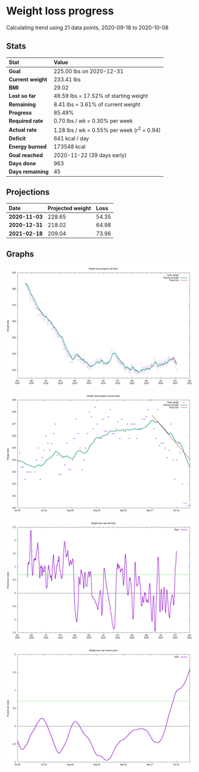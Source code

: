 # Weight loss progress

Calculating trend using 21 data points, 2020-09-18 to 2020-10-08

## Stats

Stat|Value
:-|:-
**Goal**|225.00 lbs on 2020-12-31
**Current weight**|233.41 lbs
**BMI**|29.02
**Lost so far**|49.59 lbs = 17.52% of starting weight
**Remaining**|8.41 lbs =  3.61% of current  weight
**Progress**|85.49%
**Required rate**|0.70 lbs / wk = 0.30% per week
**Actual rate**|1.28 lbs / wk = 0.55% per week  (r<sup>2</sup> = 0.94)
**Deficit**|641 kcal / day
**Energy burned**|173548 kcal
**Goal reached**|2020-11-22 (39 days early)
**Days done**|963
**Days remaining**|45

## Projections

Date|Projected weight|Loss
:-|:-|:-
**2020-11-03**|228.65|54.35
**2020-12-31**|218.02|64.98
**2021-02-18**|209.04|73.96

## Graphs

![](weight-graph-alltime.png)

![](weight-graph-recent.png)

![](rate-graph-alltime.png)

![](rate-graph-recent.png)
